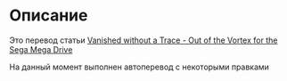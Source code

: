 # Описание 
Это перевод статьи [Vanished without a Trace - Out of the Vortex for the Sega Mega Drive](https://hiddenpalace.org/News/Vanished_without_a_Trace_-_Out_of_the_Vortex_for_the_Sega_Mega_Drive)

На данный момент выполнен автоперевод с некоторыми правками 

